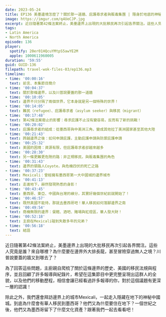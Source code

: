 ```yaml
---
date: 2023-05-24
title: EP136 美墨邊境怎麼了？關於那一道牆、庇護尋求者與販毒集團 | 隱身於地底的神秘中國城
image: https://imgur.com/q4UeCJP.jpg
excerpt: 近日隨著第42條法案終止，美墨邊界上出現的大批移民再次引起各界關注。這些人究竟是誰？來自哪裡？為什麼要在邊界外大排長龍，甚至冒險穿過無人之境？川普說要蓋的牆又到哪去了？這集我們仔細梳理美墨邊界的演變、移民的組成與他們的遷徙經驗，嘗試呈現出新聞畫面上看不到的全貌！此外，還會順道拜訪隱藏在地底的神秘中國城！
tags:
- Latin America
- North America
episode: 136
player:
  spotify: 20er01HQcuYMtpS5awYE2M
  apple: 1000611960005
duration: '59:55'
guid: GUID-136
filepath: travel-wok-files-03/ep136.mp3
timeline:
- time: '00:00:16'
  text: 前言、本集節目簡介
- time: '00:04:37'
  text: 關於那條邊界，以及川普說要蓋的那一道牆
- time: '00:10:05'
  text: 邊界不只分隔了兩個世界，它本身就是另一個特殊的世界！
- time: '00:14:05'
  text: 難民（refugee）、庇護尋求者（asylum seeker）與移民（migrant）
- time: '00:17:48'
  text: 第42條法案廢止的影響：尋求庇護不止沒有變容易，反而有了新的挑戰！
- time: '00:20:02'
  text: 庇護尋求者的組成：從墨西哥與中美洲三角，變成其他拉丁美洲國家甚至其他大陸
- time: '00:21:43'
  text: 跨越邊界之後：如何申請庇護，主動庇護申請與防禦庇護申請
- time: '00:25:32'
  text: 美國的困境：資源有限，但庇護尋求者卻越來越多
- time: '00:28:30'
  text: 另一條更難更危險的路：非正規移民，與販毒集團的角色
- time: '00:31:43'
  text: 邊界的領路人Coyote，與危機四伏的死亡之路
- time: '00:37:23'
  text: Mexicali：曾經擁有墨西哥第一大中國城的邊界城市
- time: '00:41:13'
  text: 走進地下，赫然發現熟悉的身影！
- time: '00:43:45'
  text: 墨西哥、東亞、中國與台灣的緣分，其實好幾個世紀前就開始了！
- time: '00:46:57'
  text: 既然美國不能待，那就去墨西哥吧！華人移民如何落腳邊界之南
- time: '00:49:54'
  text: 商機無限的邊界：餐館、酒吧、賭場與紅燈區，華人發大財！
- time: '00:52:18'
  text: 主廚在Mexicali碰到失散多年的兄弟？
- time: '00:56:18'
  text: 結語
---
```

近日隨著第42條法案終止，美墨邊界上出現的大批移民再次引起各界關注。這些人究竟是誰？來自哪裡？為什麼要在邊界外大排長龍，甚至冒險穿過無人之境？川普說要蓋的牆又到哪去了？

為了回答這些問題，主廚親自爬梳了關於這條邊界的歷史、美國的移民法規與程序，並且回顧了許多報導與紀錄片，希望在這集節目中更完整呈現出這群人的全貌，以及他們的移動歷程，相信會讓已經看過許多報導的你，對於這個議題有更深一層的認識！

除此之外，我們還會拜訪邊界上的城市Mexicali，一起走入隱藏在地下的神秘中國城。到底為什麼會有華人移民到墨西哥？他們又為什麼要住在地下？一個世紀之後，他們又為墨西哥留下了什麼文化資產？跟著我們一起去看看吧！